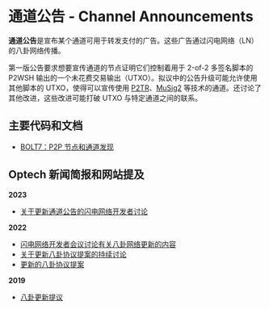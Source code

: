 # 通道公告 - Channel Announcements

**通道公告**是宣布某个通道可用于转发支付的广告。这些广告通过闪电网络（LN）的八卦网络传播。

第一版公告要求想要宣传通道的节点证明它们控制着用于 2-of-2 多签名脚本的 P2WSH 输出的一个未花费交易输出（UTXO）。拟议中的公告升级可能允许使用其他脚本的 UTXO，使得可以宣传使用 [P2TR](https://bitcoinops.org/en/topics/taproot/)、[MuSig2](https://bitcoinops.org/en/topics/musig/) 等技术的通道。还讨论了其他改进，这些改进可能打破 UTXO 与特定通道之间的联系。

## 主要代码和文档

* [BOLT7：P2P 节点和通道发现](https://github.com/lightningnetwork/lightning-rfc/blob/master/07-routing-gossip.md)

## Optech 新闻简报和网站提及

**2023**

* [关于更新通道公告的闪电网络开发者讨论](https://bitcoinops.org/en/newsletters/2023/07/26/#updated-channel-announcements)

**2022**

* [闪电网络开发者会议讨论有关八卦网络更新的内容](https://bitcoinops.org/en/newsletters/2022/06/15/#gossip-network-updates)
* [关于更新八卦协议提案的持续讨论](https://bitcoinops.org/en/newsletters/2022/03/30/#continued-discussion-about-updated-ln-gossip-protocol)
* [更新的八卦协议提案](https://bitcoinops.org/en/newsletters/2022/02/23/#updated-ln-gossip-proposal)

**2019**

* [八卦更新提议](https://bitcoinops.org/en/newsletters/2019/07/17/#gossip-update-proposal)
